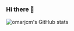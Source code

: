 ### Hi there 👋

![omarjcm's GitHub stats](https://github-readme-stats.vercel.app/api?username=omarjcm&show_icons=true&theme=radical)


<!--
**omarjcm/omarjcm** is a ✨ _special_ ✨ repository because its `README.md` (this file) appears on your GitHub profile.

Here are some ideas to get you started:

- 🔭 I’m currently working on ...
- 🌱 I’m currently learning ...
- 👯 I’m looking to collaborate on ...
- 🤔 I’m looking for help with ...
- 💬 Ask me about ...
- 📫 How to reach me: ...
- 😄 Pronouns: ...
- ⚡ Fun fact: ...
-->
